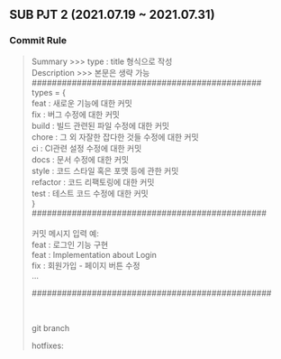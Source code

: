 ## SUB PJT 2 (2021.07.19 ~ 2021.07.31)

### Commit Rule
> Summary >>> type : title 형식으로 작성<br>
> Description >>> 본문은 생략 가능<br>
> ##############################################<br>
> types = { <br>
> 	feat : 새로운 기능에 대한 커밋<br>
> 	fix : 버그 수정에 대한 커밋<br>
> 	build : 빌드 관련된 파일 수정에 대한 커밋<br>
> 	chore : 그 외 자잘한 잡다한 것들 수정에 대한 커밋<br>
> 	ci : CI관련 설정 수정에 대한 커밋<br>
> 	docs : 문서 수정에 대한 커밋<br>
> 	style : 코드 스타일 혹은 포맷 등에 관한 커밋<br>
> 	refactor : 코드 리팩토링에 대한 커밋<br>
> 	test : 테스트 코드 수정에 대한 커밋<br>
> }<br>
> ###############################################<br>
> <br>
> 커밋 메시지 입력 예:<br>
> feat : 로그인 기능 구현<br>
> feat : Implementation about Login<br>
> fix : 회원가입 - 페이지 버튼 수정<br>
> ...
>
> ################################################
>
> <br>
>
> git branch
>
> hotfixes: 
